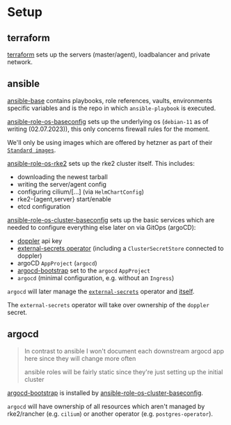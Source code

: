 # Setup

## terraform

[terraform](https://github.com/torbencarstens/rke2-build-hetzner) sets up the servers (master/agent), loadbalancer and private network. 

## ansible

[ansible-base](https://github.com/torbencarstens/ansible-base) contains playbooks, role references, vaults, environments specific variables and is the repo in which `ansible-playbook` is executed.

[ansible-role-os-baseconfig](https://github.com/torbencarstens/ansible-role-os-baseconfig) sets up the underlying os (`debian-11` as of writing (02.07.2023)), this only concerns firewall rules for the moment.

We'll only be using images which are offered by hetzner as part of their [`Standard images`](https://docs.hetzner.com/robot/dedicated-server/operating-systems/standard-images).

[ansible-role-os-rke2](https://github.com/torbencarstens/ansible-role-rke2) sets up the rke2 cluster itself. This includes:

- downloading the newest tarball
- writing the server/agent config
- configuring cilium/[...] (via `HelmChartConfig`)
- rke2-{agent,server} start/enable
- etcd configuration

[ansible-role-os-cluster-baseconfig](https://github.com/torbencarstens/ansible-role-cluster-baseconfig) sets up the basic services which are needed to configure everything else later on via GitOps (argoCD):

- [doppler](https://www.doppler.com/) api key
- [external-secrets operator](https://external-secrets.io/latest/)  (including a `ClusterSecretStore` connected to doppler)
- argoCD `AppProject` (`argocd`)
- [argocd-bootstrap](https://github.com/OpenAlcoholics/argocd-bootstrap) set to the `argocd` `AppProject`
- `argocd` (minimal configuration, e.g. without an `Ingress`)

`argocd` will later manage the [`external-secrets`](https://github.com/torbencarstens/external-secrets/) operator and [itself](https://github.com/torbencarstens/argocd).

The `external-secrets` operator will take over ownership of the `doppler` secret.

## argocd

> In contrast to ansible I won't document each downstream argocd app here since they will change more often
> 
> ansible roles will be fairly static since they're just setting up the initial cluster

[argocd-bootstrap](https://github.com/OpenAlcoholics/argocd-bootstrap) is installed by [ansible-role-os-cluster-baseconfig](https://github.com/torbencarstens/ansible-role-cluster-baseconfig).

`argocd` will have ownership of all resources which aren't managed by rke2/rancher (e.g. `cilium`) or another operator (e.g. `postgres-operator`).